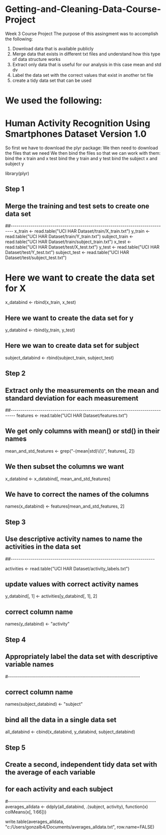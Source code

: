 # Getting-and-Cleaning-Data-Course-Project
Week 3 Course Project
The purpose of this assingment was to accomplish the following:
1) Download data that is available publicly
2) Merge data that exists in different txt files and understand how this type of data structure works
3) Extract only data that is useful for our analysis in this case mean and std dv
4) Label the data set with the correct values that exist in another txt file
5) create a tidy data set that can be used 

We used the following:
==================================================================
Human Activity Recognition Using Smartphones Dataset
Version 1.0
==================================================================


So first we have to download the plyr package:
We then need to download the files that we need
We then bind the files so that we can work with them:
bind the x train and x test
bind the y train and y test
bind the subject x and subject y


library(plyr)

## Step 1
## Merge the training and test sets to create one data set
##-------------------------------------------------------------------------------
x_train <- read.table("UCI HAR Dataset/train/X_train.txt")
y_train <- read.table("UCI HAR Dataset/train/Y_train.txt")
subject_train <- read.table("UCI HAR Dataset/train/subject_train.txt")
x_test <- read.table("UCI HAR Dataset/test/X_test.txt")
y_test <- read.table("UCI HAR Dataset/test/Y_test.txt")
subject_test <- read.table("UCI HAR Dataset/test/subject_test.txt")
# Here we want to create the data set for X
x_databind <- rbind(x_train, x_test)
 ## Here we want to create the data set for y
y_databind <- rbind(y_train, y_test)
## Here we wan to create data set for subject
subject_databind <- rbind(subject_train, subject_test)

## Step 2
## Extract only the measurements on the mean and standard deviation for each measurement
##--------------------------------------------------------------------------------
features <- read.table("UCI HAR Dataset/features.txt")
## We get only columns with mean() or std() in their names
mean_and_std_features <- grep("-(mean|std)\\(\\)", features[, 2])
## We then subset the columns we want
x_databind <- x_databind[, mean_and_std_features]
## We have to correct the names of the columns
names(x_databind) <- features[mean_and_std_features, 2]

## Step 3
## Use descriptive activity names to name the activities in the data set
##------------------------------------------------------------------------

activities <- read.table("UCI HAR Dataset/activity_labels.txt")
## update values with correct activity names
y_databind[, 1] <- activities[y_databind[, 1], 2]

## correct column name
names(y_databind) <- "activity"

## Step 4
## Appropriately label the data set with descriptive variable names
#------------------------------------------------------------------

## correct column name
names(subject_databind) <- "subject"
## bind all the data in a single data set
all_databind <- cbind(x_databind, y_databind, subject_databind)
## Step 5
## Create a second, independent tidy data set with the average of each variable
## for each activity and each subject
#--------------------------------------------------------------------------
averages_alldata <- ddply(all_databind, .(subject, activity), function(x) colMeans(x[, 1:66]))

write.table(averages_alldata, "c:/Users/gonzalb4/Documents/averages_alldata.txt", row.name=FALSE)
